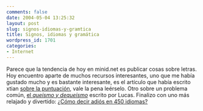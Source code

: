 ```yaml
---
comments: false
date: 2004-05-04 13:25:32
layout: post
slug: signos-idiomas-y-gramtica
title: Signos, idiomas y gramática
wordpress_id: 1701
categories:
- Internet
---
```


Parece que la tendencia de hoy en minid.net es publicar cosas sobre letras. Hoy encuentro aparte de muchos recursos interesantes, uno que me había gustado mucho y es bastante interesante, es el artículo que había escrito xtian [sobre la puntuación](http://www.miracomotiemblo.com/archivos/estilo/el_punto.html), vale la pena leérselo. Otro sobre un problema común, [el _queísmo y dequeísmo_](http://www.worcel.com/korochi/archivos/002736.php) escrito por Lucas. Finalizo con uno más relajado y divertido: [¿Cómo decir adiós en 450 idiomas?](http://www.elite.net/~runner/jennifers/goodbye.htm)




 
